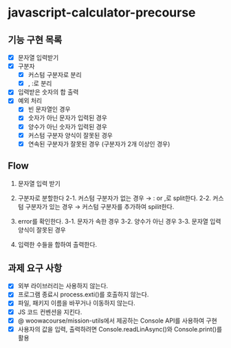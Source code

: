 # javascript-calculator-precourse

## 기능 구현 목록

- [x] 문자열 입력받기
- [x] 구분자
  - [x] 커스텀 구분자로 분리
  - [x] , :로 분리
- [x] 입력받은 숫자의 합 출력
- [x] 예외 처리
  - [x] 빈 문자열인 경우
  - [x] 숫자가 아닌 문자가 입력된 경우
  - [x] 양수가 아닌 숫자가 입력된 경우
  - [x] 커스텀 구분자 양식이 잘못된 경우
  - [x] 연속된 구분자가 잘못된 경우 (구분자가 2개 이상인 경우)

## Flow

1. 문자열 입력 받기

2. 구분자로 분할한다
   2-1. 커스텀 구분자가 없는 경우 → : or ,로 split한다.
   2-2. 커스텀 구분자가 있는 경우 → 커스텀 구분자를 추가하여 spilit한다.

3. error를 확인한다.
   3-1. 문자가 속한 경우
   3-2. 양수가 아닌 경우
   3-3. 문자열 입력 양식이 잘못된 경우

4. 입력한 수들을 합하여 출력한다.

## 과제 요구 사항

- [x] 외부 라이브러리는 사용하지 않는다.
- [x] 프로그램 종료시 process.exti()를 호출하지 않는다.
- [x] 파일, 패키지 이름을 바꾸거나 이동하지 않는다.
- [x] JS 코드 컨벤션을 지킨다.
- [x] @ woowacourse/mission-utils에서 제공하는 Console API를 사용하여 구현
- [x] 사용자의 값을 입력, 출력하려면 Console.readLinAsync()와 Console.print()를 활용
